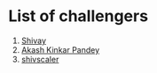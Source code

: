 # List of challengers
1. [Shivay](https://github.com/shivaylamba)
2. [Akash Kinkar Pandey](https://github.com/akashkinkarpandey)
3. [shivscaler](http://github.com/shivscaler)
